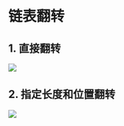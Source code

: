 # 链表翻转

## 1. 直接翻转

![](https://tyut.oss-accelerate.aliyuncs.com/image/2019-12-10/c028629e-1a7e-4625-ad37-d399c81e0145.png?x-oss-process=style/template01)



## 2. 指定长度和位置翻转

![]( https://tyut.oss-accelerate.aliyuncs.com/image/2019-12-10/aad1986d-9e51-40ad-a6ef-289729056354.png?x-oss-process=style/template01)